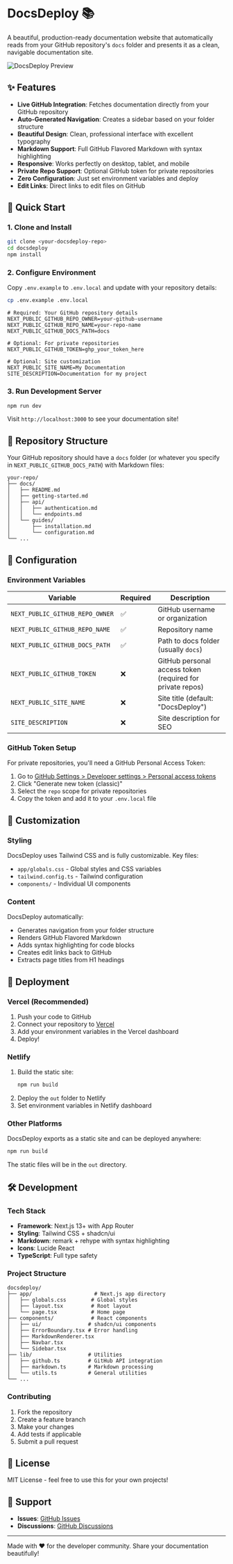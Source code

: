 # DocsDeploy 📚

A beautiful, production-ready documentation website that automatically reads from your GitHub repository's `docs` folder and presents it as a clean, navigable documentation site.

![DocsDeploy Preview](https://images.pexels.com/photos/1181472/pexels-photo-1181472.jpeg?auto=compress&cs=tinysrgb&w=1200&h=600&fit=crop)

## ✨ Features

- **Live GitHub Integration**: Fetches documentation directly from your GitHub repository
- **Auto-Generated Navigation**: Creates a sidebar based on your folder structure
- **Beautiful Design**: Clean, professional interface with excellent typography
- **Markdown Support**: Full GitHub Flavored Markdown with syntax highlighting
- **Responsive**: Works perfectly on desktop, tablet, and mobile
- **Private Repo Support**: Optional GitHub token for private repositories
- **Zero Configuration**: Just set environment variables and deploy
- **Edit Links**: Direct links to edit files on GitHub

## 🚀 Quick Start

### 1. Clone and Install

```bash
git clone <your-docsdeploy-repo>
cd docsdeploy
npm install
```

### 2. Configure Environment

Copy `.env.example` to `.env.local` and update with your repository details:

```bash
cp .env.example .env.local
```

```env
# Required: Your GitHub repository details
NEXT_PUBLIC_GITHUB_REPO_OWNER=your-github-username
NEXT_PUBLIC_GITHUB_REPO_NAME=your-repo-name
NEXT_PUBLIC_GITHUB_DOCS_PATH=docs

# Optional: For private repositories
NEXT_PUBLIC_GITHUB_TOKEN=ghp_your_token_here

# Optional: Site customization
NEXT_PUBLIC_SITE_NAME=My Documentation
SITE_DESCRIPTION=Documentation for my project
```

### 3. Run Development Server

```bash
npm run dev
```

Visit `http://localhost:3000` to see your documentation site!

## 📁 Repository Structure

Your GitHub repository should have a `docs` folder (or whatever you specify in `NEXT_PUBLIC_GITHUB_DOCS_PATH`) with Markdown files:

```
your-repo/
├── docs/
│   ├── README.md
│   ├── getting-started.md
│   ├── api/
│   │   ├── authentication.md
│   │   └── endpoints.md
│   └── guides/
│       ├── installation.md
│       └── configuration.md
└── ...
```

## 🔧 Configuration

### Environment Variables

| Variable | Required | Description |
|----------|----------|-------------|
| `NEXT_PUBLIC_GITHUB_REPO_OWNER` | ✅ | GitHub username or organization |
| `NEXT_PUBLIC_GITHUB_REPO_NAME` | ✅ | Repository name |
| `NEXT_PUBLIC_GITHUB_DOCS_PATH` | ✅ | Path to docs folder (usually `docs`) |
| `NEXT_PUBLIC_GITHUB_TOKEN` | ❌ | GitHub personal access token (required for private repos) |
| `NEXT_PUBLIC_SITE_NAME` | ❌ | Site title (default: "DocsDeploy") |
| `SITE_DESCRIPTION` | ❌ | Site description for SEO |

### GitHub Token Setup

For private repositories, you'll need a GitHub Personal Access Token:

1. Go to [GitHub Settings > Developer settings > Personal access tokens](https://github.com/settings/tokens)
2. Click "Generate new token (classic)"
3. Select the `repo` scope for private repositories
4. Copy the token and add it to your `.env.local` file

## 🎨 Customization

### Styling

DocsDeploy uses Tailwind CSS and is fully customizable. Key files:

- `app/globals.css` - Global styles and CSS variables
- `tailwind.config.ts` - Tailwind configuration
- `components/` - Individual UI components

### Content

DocsDeploy automatically:
- Generates navigation from your folder structure
- Renders GitHub Flavored Markdown
- Adds syntax highlighting for code blocks
- Creates edit links back to GitHub
- Extracts page titles from H1 headings

## 🚀 Deployment

### Vercel (Recommended)

1. Push your code to GitHub
2. Connect your repository to [Vercel](https://vercel.com)
3. Add your environment variables in the Vercel dashboard
4. Deploy!

### Netlify

1. Build the static site:
   ```bash
   npm run build
   ```
2. Deploy the `out` folder to Netlify
3. Set environment variables in Netlify dashboard

### Other Platforms

DocsDeploy exports as a static site and can be deployed anywhere:

```bash
npm run build
```

The static files will be in the `out` directory.

## 🛠 Development

### Tech Stack

- **Framework**: Next.js 13+ with App Router
- **Styling**: Tailwind CSS + shadcn/ui
- **Markdown**: remark + rehype with syntax highlighting
- **Icons**: Lucide React
- **TypeScript**: Full type safety

### Project Structure

```
docsdeploy/
├── app/                    # Next.js app directory
│   ├── globals.css        # Global styles
│   ├── layout.tsx         # Root layout
│   └── page.tsx           # Home page
├── components/            # React components
│   ├── ui/               # shadcn/ui components
│   ├── ErrorBoundary.tsx # Error handling
│   ├── MarkdownRenderer.tsx
│   ├── Navbar.tsx
│   └── Sidebar.tsx
├── lib/                  # Utilities
│   ├── github.ts         # GitHub API integration
│   ├── markdown.ts       # Markdown processing
│   └── utils.ts          # General utilities
└── ...
```

### Contributing

1. Fork the repository
2. Create a feature branch
3. Make your changes
4. Add tests if applicable
5. Submit a pull request

## 📝 License

MIT License - feel free to use this for your own projects!

## 🤝 Support

- **Issues**: [GitHub Issues](https://github.com/your-username/docsdeploy/issues)
- **Discussions**: [GitHub Discussions](https://github.com/your-username/docsdeploy/discussions)

---

Made with ❤️ for the developer community. Share your documentation beautifully!